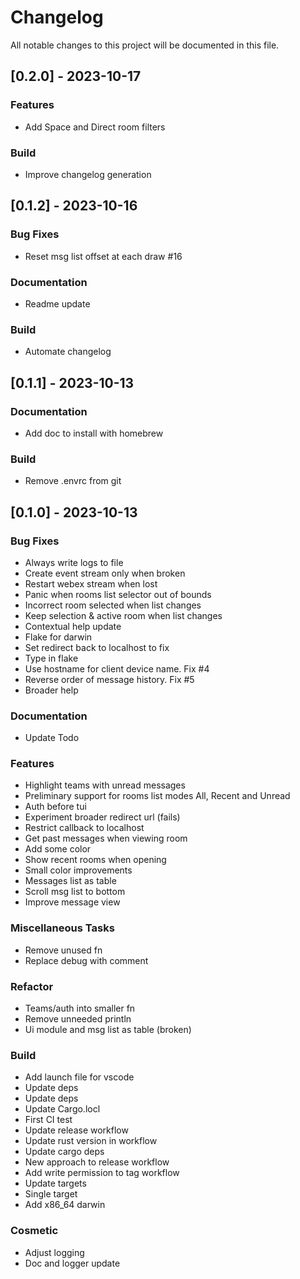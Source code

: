 # Changelog

All notable changes to this project will be documented in this file.

## [0.2.0] - 2023-10-17

### Features

- Add Space and Direct room filters

### Build

- Improve changelog generation

## [0.1.2] - 2023-10-16

### Bug Fixes

- Reset msg list offset at each draw #16

### Documentation

- Readme update

### Build

- Automate changelog

## [0.1.1] - 2023-10-13

### Documentation

- Add doc to install with homebrew

### Build

- Remove .envrc from git

## [0.1.0] - 2023-10-13

### Bug Fixes

- Always write logs to file
- Create event stream only when broken
- Restart webex stream when lost
- Panic when rooms list selector out of bounds
- Incorrect room selected when list changes
- Keep selection & active room when list changes
- Contextual help update
- Flake for darwin
- Set redirect back to localhost to fix
- Type in flake
- Use hostname for client device name. Fix #4
- Reverse order of message history. Fix #5
- Broader help

### Documentation

- Update Todo

### Features

- Highlight teams with unread messages
- Preliminary support for rooms list modes All, Recent and Unread
- Auth before tui
- Experiment broader redirect url (fails)
- Restrict callback to localhost
- Get past messages when viewing room
- Add some color
- Show recent rooms when opening
- Small color improvements
- Messages list as table
- Scroll msg list to bottom
- Improve message view

### Miscellaneous Tasks

- Remove unused fn
- Replace debug with comment

### Refactor

- Teams/auth into smaller fn
- Remove unneeded println
- Ui module and msg list as table (broken)

### Build

- Add launch file for vscode
- Update deps
- Update deps
- Update Cargo.locl
- First CI test
- Update release workflow
- Update rust version in workflow
- Update cargo deps
- New approach to release workflow
- Add write permission to tag workflow
- Update targets
- Single target
- Add x86_64 darwin

### Cosmetic

- Adjust logging
- Doc and logger update

<!-- generated by git-cliff -->

